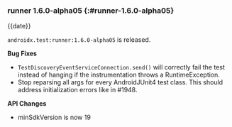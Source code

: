 ### runner 1.6.0-alpha05 {:#runner-1.6.0-alpha05}

{{date}}

`androidx.test:runner:1.6.0-alpha05` is released.

**Bug Fixes**

* `TestDiscoveryEventServiceConnection.send()` will correctly fail the test instead of hanging if the instrumentation throws a RuntimeException.
* Stop reparsing all args for every AndroidJUnit4 test class. This should address initialization errors like in #1948.

**API Changes**

* minSdkVersion is now 19
